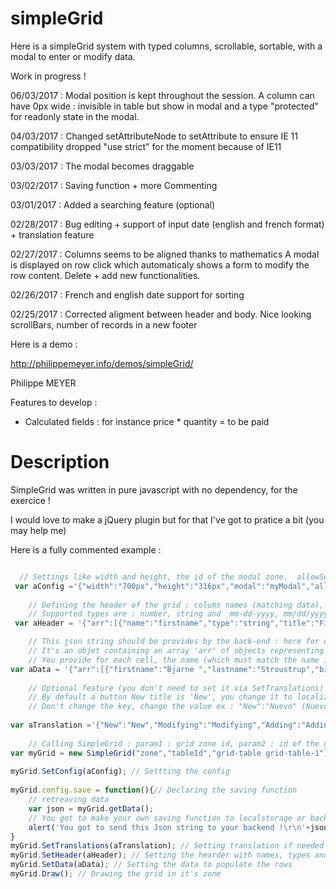 # simpleGrid

Here is a simpleGrid system with typed columns, scrollable, sortable, with a modal to enter or modify data.

Work in progress !

06/03/2017 : Modal position is kept throughout the session. A column can have 0px wide : invisible in table but show in modal and a type "protected" for readonly state in the modal.

04/03/2017 : Changed setAttributeNode to setAttribute to ensure IE 11 compatibility dropped "use strict" for the moment because of IE11

03/03/2017 : The modal becomes draggable

03/02/2017 : Saving function + more Commenting

03/01/2017 : Added a searching feature (optional)

02/28/2017 : Bug editing + support of input date (english and french format) + translation feature 

02/27/2017 : Columns seems to be aligned thanks to mathematics 
A modal is displayed on row click which automaticaly shows a form to modify the row content.
Delete + add new functionalities.

02/26/2017 : French and english date support for sorting

02/25/2017 : Corrected aligment between header and body. Nice looking scrollBars, number of records in a new footer

Here is a demo :

http://philippemeyer.info/demos/simpleGrid/

Philippe MEYER

Features to develop :

- Calculated fields : for instance price * quantity = to be paid


# Description

SimpleGrid was written in pure javascript with no dependency, for the exercice !

I would love to make a jQuery plugin but for that I've got to pratice a bit (you may help me)

Here is a fully commented example :

```javascript

  // Settings like width and height, the id of the modal zone.  allowSearch gives you a search field
 var aConfig ='{"width":"700px","height":"316px","modal":"myModal","allowSearch":"yes"}';
    
    // Defining the header of the grid : colums names (matching data), types , titles and width
    // Supported types are : number, string and  mm-dd-yyyy, mm/dd/yyyy, dd-mm-yyyy, dd/mm/yyyy
 var aHeader = '{"arr":[{"name":"firstname","type":"string","title":"First name","width":"200px"},{"name":"lastname","type":"string","title":"Last name","width":"200px"},{"name":"birthdate","type":"mm-dd-yyyy","title":"Birthdate","width":"150px"},{"name":"langage","type":"string","title":"Langage","width":"150px"}]}';

    // This json string should be provides by the back-end : here for demonstration purpose
    // It's an objet containing an array 'arr' of objects representing the rows of our grid
    // You provide for each cell, the name (which must match the name in the header) and the value
var aData = '{"arr":[{"firstname":"Bjarne ","lastname":"Stroustrup","birthdate":"12-30-1950","langage":"C++"},{"firstname":"Denis","lastname":"Ritchie","birthdate":"09-09-1941","langage":"C"},{"firstname":"Kenneth","lastname":"Thompson","birthdate":"02-04-1943","langage":"Go"},{"firstname":"James","lastname":"Gosling","birthdate":"05-19-1955","langage":"Java"},{"firstname":"Brendan ","lastname":"Eich","birthdate":"07-04-1961","langage":"Javascript"},{"firstname":"Guido","lastname":"Van Rossum","birtdate":"01-31-1956","langage":"Python"},{"firstname":"Yukihiro","lastname":"Matsumoto","birthdate":"04-14-1965","langage":"Ruby"},{"firstname":"Roberto","lastname":"Lerusalimschy","birthdate":"05-21-1960","langage":"Lua"},{"firstname":"Rasmus","lastname":"Lerdorf","birthdate":"11-22-1968","langage":"Php"},{"firstname":"Jean","lastname":"Ichbiah","birthdate":"03-25-1940","langage":"Ada"}]}';
    
    // Optional feature (you don't need to set it via SetTranslations)
    // By default a button New title is 'New', you change it to localize or just to provide another title like "Add" 
    // Don't change the key, change the value ex : "New":"Nuevo" (Nuevo is new in spanish)
    
var aTranslation ='{"New":"New","Modifying":"Modifying","Adding":"Adding","Delete":"Delete","Cancel":"Cancel","Validate":"Validate","Search":"Search","Save":"Save"}';
    
    // Calling SimpleGrid : param1 : grid zone id, param2 : id of the grid itself, param3 : grid class (I propose grid-table grid-table-1 but you may write your own css)
var myGrid = new SimpleGrid("zone","tableId","grid-table grid-table-1");
    
myGrid.SetConfig(aConfig); // Settting the config
    
myGrid.config.save = function(){// Declaring the saving function
    // retreaving data
    var json = myGrid.getData();
    // You got to make your own saving function to localstorage or back-end !
    alert('You got to send this Json string to your backend !\r\n'+json);
}
myGrid.SetTranslations(aTranslation); // Setting translation if needed    
myGrid.SetHeader(aHeader); // Setting the hearder with names, types and width
myGrid.SetData(aData); // Setting the data to populate the rows
myGrid.Draw(); // Drawing the grid in it's zone 


```








